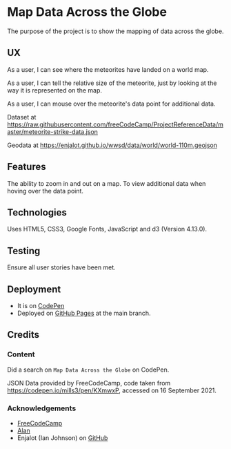 # Map Data Across the Globe

The purpose of the project is to show the mapping of data across the globe.

## UX

As a user, I can see where the meteorites have landed on a world map.

As a user, I can tell the relative size of the meteorite, just by looking at the way it is represented on the map.

As a user, I can mouse over the meteorite's data point for additional data.

Dataset at https://raw.githubusercontent.com/freeCodeCamp/ProjectReferenceData/master/meteorite-strike-data.json

Geodata at https://enjalot.github.io/wwsd/data/world/world-110m.geojson

## Features

The ability to zoom in and out on a map.  To view additional data when hoving over the data point.

## Technologies

Uses HTML5, CSS3, Google Fonts, JavaScript and d3 (Version 4.13.0).

## Testing

Ensure all user stories have been met.

## Deployment

- It is on [CodePen](https://codepen.io/derektypist/pen/rNwpyxg)
- Deployed on [GitHub Pages](https://derektypist.github.io/map-data-across-globe) at the main branch.

## Credits

### Content

Did a search on `Map Data Across the Globe` on CodePen.

JSON Data provided by FreeCodeCamp, code taken from https://codepen.io/mills3/pen/KXmwxP, accessed on 16 September 2021.

### Acknowledgements

- [FreeCodeCamp](https://www.freecodecamp.org)
- [Alan](https://codepen.io/mills3/pen/KXmwxP)
- Enjalot (Ian Johnson) on [GitHub](https://github.com/enjalot)

